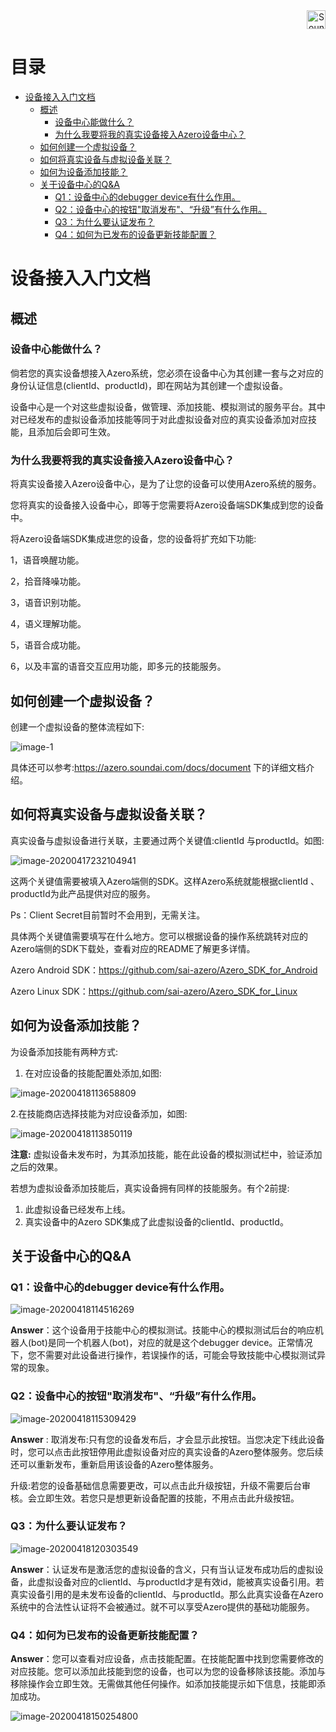 <div align="right">
<img src="./images/soundai.png" height = "30" alt="SoundAI" align=middle />
</div>

目录
=================

   * [设备接入入门文档](#设备接入入门文档)
      * [概述](#概述)
         * [设备中心能做什么？](#设备中心能做什么)
         * [为什么我要将我的真实设备接入Azero设备中心？](#为什么我要将我的真实设备接入azero设备中心)
      * [如何创建一个虚拟设备？](#如何创建一个虚拟设备)
      * [如何将真实设备与虚拟设备关联？](#如何将真实设备与虚拟设备关联)
      * [如何为设备添加技能？](#如何为设备添加技能)
      * [关于设备中心的Q&amp;A](#关于设备中心的qa)
         * [Q1：设备中心的debugger device有什么作用。](#q1设备中心的debugger-device有什么作用)
         * [Q2：设备中心的按钮"取消发布"、“升级”有什么作用。](#q2设备中心的按钮取消发布升级有什么作用)
         * [Q3：为什么要认证发布？](#q3为什么要认证发布)
         * [Q4：如何为已发布的设备更新技能配置？](#q4如何为已发布的设备更新技能配置)

# 设备接入入门文档

## 概述

### 设备中心能做什么？

倘若您的真实设备想接入Azero系统，您必须在设备中心为其创建一套与之对应的身份认证信息(clientId、productId)，即在网站为其创建一个虚拟设备。

设备中心是一个对这些虚拟设备，做管理、添加技能、模拟测试的服务平台。其中对已经发布的虚拟设备添加技能等同于对此虚拟设备对应的真实设备添加对应技能，且添加后会即可生效。



### 为什么我要将我的真实设备接入Azero设备中心？

将真实设备接入Azero设备中心，是为了让您的设备可以使用Azero系统的服务。

您将真实的设备接入设备中心，即等于您需要将Azero设备端SDK集成到您的设备中。

将Azero设备端SDK集成进您的设备，您的设备将扩充如下功能:

1，语音唤醒功能。

2，拾音降噪功能。

3，语音识别功能。

4，语义理解功能。

5，语音合成功能。

6，以及丰富的语音交互应用功能，即多元的技能服务。



## 如何创建一个虚拟设备？

创建一个虚拟设备的整体流程如下:



![image-1](./images/image-1.png)

具体还可以参考:https://azero.soundai.com/docs/document 下的详细文档介绍。



## 如何将真实设备与虚拟设备关联？

真实设备与虚拟设备进行关联，主要通过两个关键值:clientId 与productId。如图:

![image-20200417232104941](images/image-2.png)

这两个关键值需要被填入Azero端侧的SDK。这样Azero系统就能根据clientId 、productId为此产品提供对应的服务。

Ps：Client Secret目前暂时不会用到，无需关注。

具体两个关键值需要填写在什么地方。您可以根据设备的操作系统跳转对应的Azero端侧的SDK下载处，查看对应的README了解更多详情。

Azero Android SDK：https://github.com/sai-azero/Azero_SDK_for_Android

Azero Linux SDK：https://github.com/sai-azero/Azero_SDK_for_Linux



## 如何为设备添加技能？

为设备添加技能有两种方式:

1. 在对应设备的技能配置处添加,如图:

![image-20200418113658809](images/image-3.png)

2.在技能商店选择技能为对应设备添加，如图:

![image-20200418113850119](./images/image-4.png)



**注意:** 虚拟设备未发布时，为其添加技能，能在此设备的模拟测试栏中，验证添加之后的效果。

若想为虚拟设备添加技能后，真实设备拥有同样的技能服务。有个2前提:

1. 此虚拟设备已经发布上线。
2. 真实设备中的Azero SDK集成了此虚拟设备的clientId、productId。



## 关于设备中心的Q&A

### Q1：设备中心的debugger device有什么作用。

![image-20200418114516269](images/image-5.png)

**Answer**：这个设备用于技能中心的模拟测试。技能中心的模拟测试后台的响应机器人(bot)是同一个机器人(bot)，对应的就是这个debugger device。正常情况下，您不需要对此设备进行操作，若误操作的话，可能会导致技能中心模拟测试异常的现象。



### Q2：设备中心的按钮"取消发布"、“升级”有什么作用。

![image-20200418115309429](./images/image-6.png)

**Answer** : 取消发布:只有您的设备发布后，才会显示此按钮。当您决定下线此设备时，您可以点击此按钮停用此虚拟设备对应的真实设备的Azero整体服务。您后续还可以重新发布，重新启用该设备的Azero整体服务。

升级:若您的设备基础信息需要更改，可以点击此升级按钮，升级不需要后台审核。会立即生效。若您只是想更新设备配置的技能，不用点击此升级按钮。



### Q3：为什么要认证发布？

![image-20200418120303549](images/image-7.png)

**Answer**：认证发布是激活您的虚拟设备的含义，只有当认证发布成功后的虚拟设备，此虚拟设备对应的clientId、与productId才是有效id，能被真实设备引用。若真实设备引用的是未发布设备的clientId、与productId。那么此真实设备在Azero系统中的合法性认证将不会被通过。就不可以享受Azero提供的基础功能服务。



### Q4：如何为已发布的设备更新技能配置？

**Answer**：您可以查看对应设备，点击技能配置。在技能配置中找到您需要修改的对应技能。您可以添加此技能到您的设备，也可以为您的设备移除该技能。添加与移除操作会立即生效。无需做其他任何操作。如添加技能提示如下信息，技能即添加成功。

![image-20200418150254800](images/image-8.png)